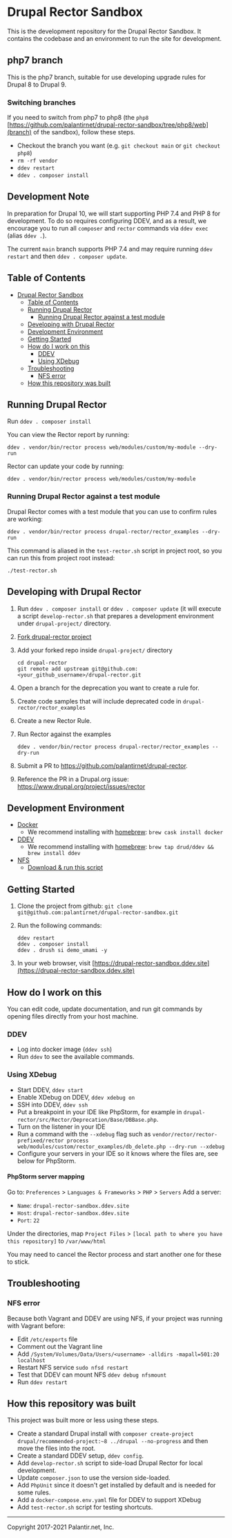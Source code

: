 # Drupal Rector Sandbox

This is the development repository for the Drupal Rector Sandbox. It contains the codebase and an environment to run the site for development.

## php7 branch

This is the php7 branch, suitable for use developing upgrade rules for Drupal 8 to Drupal 9.

### Switching branches

If you need to switch from php7 to php8 (the `php8` [https://github.com/palantirnet/drupal-rector-sandbox/tree/php8/web](branch) of the sandbox), follow these steps.

- Checkout the branch you want (e.g. `git checkout main` or `git checkout php8`)
- `rm -rf vendor`
- `ddev restart`
- `ddev . composer install`

## Development Note

In preparation for Drupal 10, we will start supporting PHP 7.4 and PHP 8 for development. To do so requires configuring DDEV, and as a result, we encourage you to run all `composer` and `rector` commands via `ddev exec` (alias `ddev .`).

The current `main` branch supports PHP 7.4 and may require running `ddev restart` and then `ddev . composer update`.

## Table of Contents

- [Drupal Rector Sandbox](#drupal-rector-sandbox)
  - [Table of Contents](#table-of-contents)
  - [Running Drupal Rector](#running-drupal-rector)
    - [Running Drupal Rector against a test module](#running-drupal-rector-against-a-test-module)
  - [Developing with Drupal Rector](#developing-with-drupal-rector)
  - [Development Environment](#development-environment)
  - [Getting Started](#getting-started)
  - [How do I work on this](#how-do-i-work-on-this)
    - [DDEV](#ddev)
    - [Using XDebug](#using-xdebug)
  - [Troubleshooting](#troubleshooting)
    - [NFS error](#nfs-error)
  - [How this repository was built](#how-this-repository-was-built)

## Running Drupal Rector

Run `ddev . composer install`

You can view the Rector report by running:

`ddev . vendor/bin/rector process web/modules/custom/my-module --dry-run`

Rector can update your code by running:

`ddev . vendor/bin/rector process web/modules/custom/my-module`

### Running Drupal Rector against a test module

Drupal Rector comes with a test module that you can use to confirm rules are working:

`ddev . vendor/bin/rector process drupal-rector/rector_examples --dry-run`

This command is aliased in the `test-rector.sh` script in project root, so you can run this from project root instead:

`./test-rector.sh`

## Developing with Drupal Rector

1. Run `ddev . composer install` or `ddev . composer update` (it will execute a script `develop-rector.sh` that prepares a development
environment under `drupal-project/` directory.
1. [Fork drupal-rector project](https://github.com/palantirnet/drupal-rector/fork)
1. Add your forked repo inside `drupal-project/` directory

    ```console
    cd drupal-rector
    git remote add upstream git@github.com:<your_github_username>/drupal-rector.git
    ```

1. Open a branch for the deprecation you want to create a rule for.
1. Create code samples that will include deprecated code in `drupal-rector/rector_examples`
1. Create a new Rector Rule.
1. Run Rector against the examples

    ```console
    ddev . vendor/bin/rector process drupal-rector/rector_examples --dry-run
    ```

1. Submit a PR to https://github.com/palantirnet/drupal-rector.
2. Reference the PR in a Drupal.org issue: https://www.drupal.org/project/issues/rector

## Development Environment

* [Docker](https://ddev.readthedocs.io/en/stable/users/docker_installation/)
  * We recommend installing with [homebrew](https://brew.sh/): `brew cask install docker`
* [DDEV](https://ddev.readthedocs.io/en/stable/#installation)
  * We recommend installing with [homebrew](https://brew.sh/): `brew tap drud/ddev && brew install ddev`
* [NFS](https://ddev.readthedocs.io/en/stable/users/performance/#macos-nfs-setup)
  * [Download & run this script](https://raw.githubusercontent.com/drud/ddev/master/scripts/macos_ddev_nfs_setup.sh)

## Getting Started

1. Clone the project from github: `git clone git@github.com:palantirnet/drupal-rector-sandbox.git`

1. Run the following commands:

    ```console
    ddev restart
    ddev . composer install
    ddev . drush si demo_umami -y
    ```

1. In your web browser, visit [https://drupal-rector-sandbox.ddev.site](https://drupal-rector-sandbox.ddev.site)

## How do I work on this

You can edit code, update documentation, and run git commands by opening files directly from your host machine.

### DDEV

* Log into docker image (`ddev ssh`)
* Run `ddev` to see the available commands.

### Using XDebug

- Start DDEV, `ddev start`
- Enable XDebug on DDEV, `ddev xdebug on`
- SSH into DDEV, `ddev ssh`
- Put a breakpoint in your IDE like PhpStorm, for example in `drupal-rector/src/Rector/Deprecation/Base/DBBase.php`.
- Turn on the listener in your IDE
- Run a command with the `--xdebug` flag such as `vendor/rector/rector-prefixed/rector process web/modules/custom/rector_examples/db_delete.php --dry-run --xdebug`
- Configure your servers in your IDE so it knows where the files are, see below for PhpStorm.

#### PhpStorm server mapping

Go to: `Preferences` > `Languages & Frameworks` > `PHP` > `Servers`
Add a server:
- `Name`: `drupal-rector-sandbox.ddev.site`
- `Host`: `drupal-rector-sandbox.ddev.site`
- `Port`: `22`

Under the directories, map `Project Files` > `[local path to where you have this repository]` to `/var/www/html`

You may need to cancel the Rector process and start another one for these to stick.

## Troubleshooting

### NFS error

Because both Vagrant and DDEV are using NFS, if your project was running with Vagrant before:

* Edit `/etc/exports` file
* Comment out the Vagrant line
* Add `/System/Volumes/Data/Users/<username> -alldirs -mapall=501:20 localhost`
* Restart NFS service `sudo nfsd restart`
* Test that DDEV can mount NFS `ddev debug nfsmount`
* Run `ddev restart`

## How this repository was built

This project was built more or less using these steps.

- Create a standard Drupal install with `composer create-project drupal/recommended-project:~8 ../drupal --no-progress` and then move the files into the root.
- Create a standard DDEV setup, `ddev config`.
- Add `develop-rector.sh` script to side-load Drupal Rector for local development.
- Update `composer.json` to use the version side-loaded.
- Add `PhpUnit` since it doesn't get installed by default and is needed for some rules.
- Add a `docker-compose.env.yaml` file for DDEV to support XDebug
- Add `test-rector.sh` script for testing shortcuts.

----
Copyright 2017-2021 Palantir.net, Inc.
